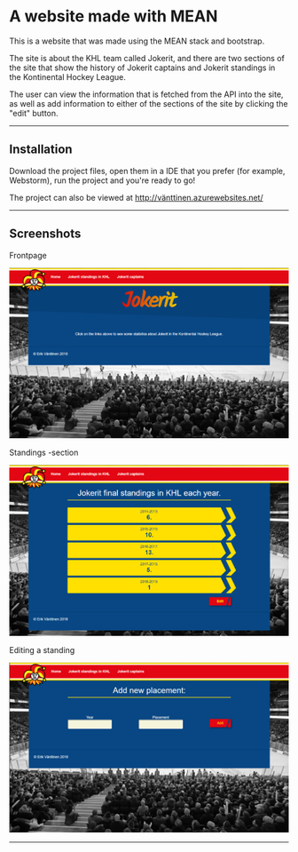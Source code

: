 # A website made with MEAN

This is a website that was made using the MEAN stack and bootstrap.

The site is about the KHL team called Jokerit, and there are two sections of the site that show the history of Jokerit captains and Jokerit standings in the Kontinental Hockey League.

The user can view the information that is fetched from the API into the site, as well as add information to either of the sections of the site by clicking the "edit" button.

---

Installation
---

Download the project files, open them in a IDE that you prefer (for example, Webstorm), run the project and you're ready to go!

The project can also be viewed at http://vänttinen.azurewebsites.net/


---


Screenshots
---
Frontpage

![alt text](https://github.com/eebbi/MEAN_site/blob/master/frontpage.png)

Standings -section

![alt text](https://github.com/eebbi/MEAN_site/blob/master/standings.png)

Editing a standing

![alt text](https://github.com/eebbi/MEAN_site/blob/master/standings2.png)

---
